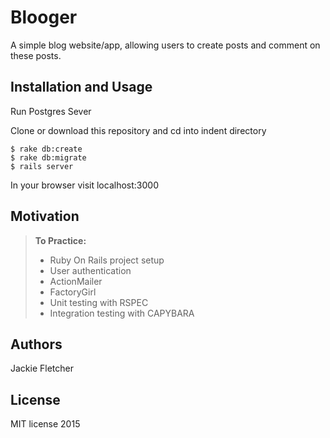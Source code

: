 Blooger
==============

A simple blog website/app, allowing users to create posts and comment on these posts.

Installation and Usage
------------
Run Postgres Sever

Clone or download this repository and cd into indent directory

```
$ rake db:create
$ rake db:migrate
$ rails server
```

In your browser visit localhost:3000

Motivation
--------
> **To Practice:**
>- Ruby On Rails project setup
>- User authentication
>- ActionMailer
>- FactoryGirl
>- Unit testing with RSPEC
>- Integration testing with CAPYBARA

Authors
------

Jackie Fletcher

License
-------

MIT license 2015
